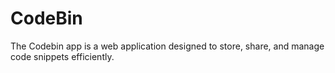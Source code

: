 # CodeBin
The Codebin app is a web application designed to store, share, and manage code snippets efficiently. 
